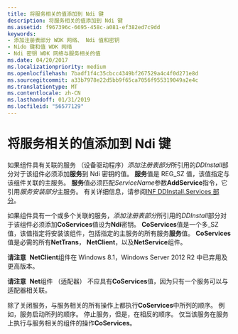```yaml
---
title: 将服务相关的值添加到 Ndi 键
description: 将服务相关的值添加到 Ndi 键
ms.assetid: f967396c-6695-458c-a081-ef382ed7c9dd
keywords:
- 添加注册表部分 WDK 网络、 Ndi 值和密钥
- Nido 键和值 WDK 网络
- Ndi 密钥 WDK 网络与服务相关的值
ms.date: 04/20/2017
ms.localizationpriority: medium
ms.openlocfilehash: 7badf1f4c35cbcc4349bf267529a4c4f0d271e8d
ms.sourcegitcommit: a33b7978e22d5bb9f65ca7056f955319049a2e4c
ms.translationtype: MT
ms.contentlocale: zh-CN
ms.lasthandoff: 01/31/2019
ms.locfileid: "56577129"
---
```

# <a name="adding-service-related-values-to-the-ndi-key"></a>将服务相关的值添加到 Ndi 键





如果组件具有关联的服务 （设备驱动程序）*添加注册表部分*所引用的*DDInstall*部分对于该组件必须添加**服务**到 Ndi 密钥的值。 **服务**值是 REG\_SZ 值，该值指定与该组件关联的主服务。 **服务**值必须匹配*ServiceName*参数**AddService**指令，它引用*服务安装部分*主服务。 有关详细信息，请参阅[INF DDInstall.Services 部分](ddinstall-services-section-in-a-network-inf-file.md)。

如果组件具有一个或多个关联的服务，*添加注册表部分*所引用的*DDInstall*部分对于该组件必须添加**CoServices**值设为**Ndi**密钥。 **CoServices**值是一个多\_SZ 值，该值指定将安装该组件，包括指定的主服务的所有服务**服务**值。 **CoServices**值是必需的所有**NetTrans**， **NetClient**，以及**NetService**组件。

**请注意**  **NetClient**组件在 Windows 8.1，Windows Server 2012 R2 中已弃用及更高版本。

 

**请注意**  **Net**组件 （适配器） 不应具有**CoServices**值，因为只有一个服务可以与适配器相关联。

 

除了关闭服务，与服务相关的所有操作上都执行**CoServices**中所列的顺序。 例如，服务启动所列的顺序。 停止服务，但是，在相反的顺序。 仅当该服务在服务上执行与服务相关的组件的操作**CoServices**。

 

 





